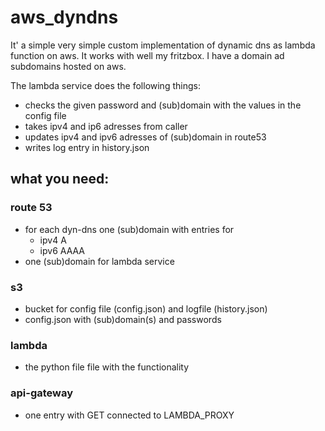 # aws_dyndns
It' a simple very simple custom implementation of dynamic dns as lambda function on aws.
It works with well my fritzbox. I have a domain ad subdomains hosted on aws.

The lambda service does the following things:
* checks the given password and (sub)domain with the values in the config file
* takes ipv4 and ip6 adresses from caller
* updates ipv4 and ipv6 adresses of (sub)domain in route53
* writes log entry in history.json

## what you need:
### route 53
* for each dyn-dns one (sub)domain with entries for
  * ipv4 A
  * ipv6 AAAA
* one (sub)domain for lambda service

### s3 
* bucket for config file (config.json) and logfile (history.json)
* config.json with (sub)domain(s) and passwords

### lambda 
* the python file file with the functionality

### api-gateway
* one entry with GET connected to LAMBDA_PROXY




